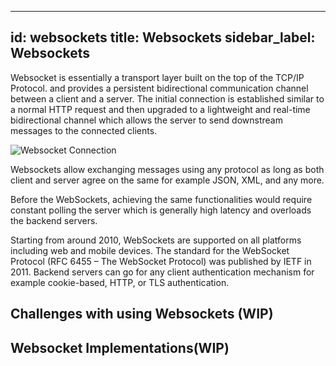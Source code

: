  ---
id: websockets
title: Websockets
sidebar_label: Websockets
---

Websocket is essentially a transport layer built on the top of the TCP/IP Protocol. and provides a persistent bidirectional communication channel between a client and a server.
The initial connection is established similar to a normal HTTP request and then upgraded to a lightweight and real-time bidirectional channel which allows the server to send downstream messages to the connected clients.

![Websocket Connection](/img/websocket/websocket.jpeg)

Websockets allow exchanging messages using any protocol as long as both client and server agree on the same for example JSON, XML, and any more.

Before the WebSockets, achieving the same functionalities would require constant polling the server which is generally high latency and overloads the backend servers.

Starting from around 2010, WebSockets are supported on all platforms including web and mobile devices. The standard for the WebSocket Protocol (RFC 6455 – The WebSocket Protocol) was published by IETF in 2011.
Backend servers can go for any client authentication mechanism for example cookie-based, HTTP, or TLS authentication.

## Challenges with using Websockets (WIP)
## Websocket Implementations(WIP)
